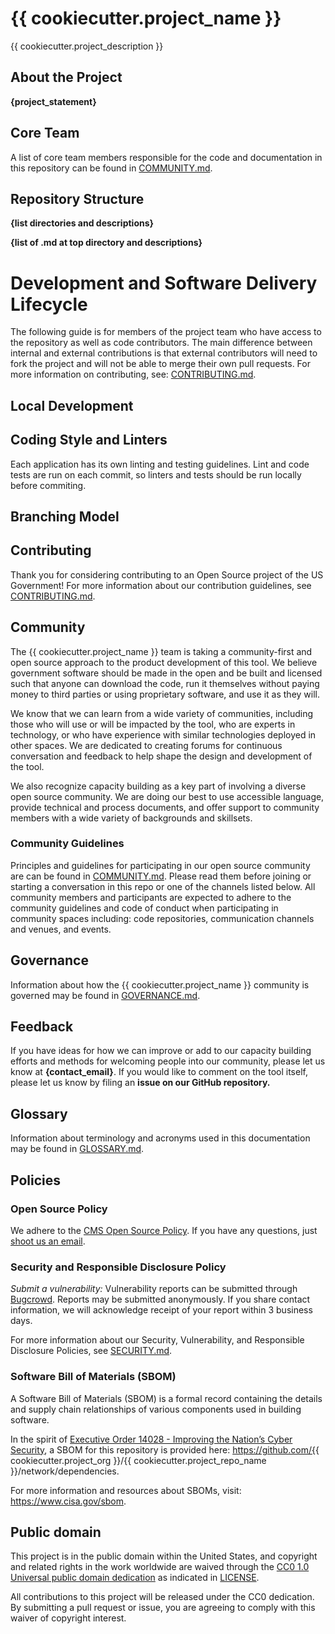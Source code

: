 # {{ cookiecutter.project_name }}

{{ cookiecutter.project_description }}

## About the Project

**{project_statement}**

<!---
### Project Vision
**{project vision}** -->

<!--
### Project Mission
**{project mission}** -->

## Core Team

A list of core team members responsible for the code and documentation in this repository can be found in [COMMUNITY.md](COMMUNITY.md).

## Repository Structure

<!-- TODO: Including the repository structure helps viewers quickly understand the project layout. Using the "tree -d" command can be a helpful way to generate this information, but, be sure to update it as the project evolves and changes over time. -->
<!--TREE START--><!--TREE END-->

**{list directories and descriptions}**

<!-- TODO: Add a 'table of contents" for your documentation. Tier 0/1 projects with simple README.md files without many sections may or may not need this, but it is still extremely helpful to provide "bookmark" or "anchor" links to specific sections of your file to be referenced in tickets, docs, or other communication channels. -->

**{list of .md at top directory and descriptions}**

# Development and Software Delivery Lifecycle

The following guide is for members of the project team who have access to the repository as well as code contributors. The main difference between internal and external contributions is that external contributors will need to fork the project and will not be able to merge their own pull requests. For more information on contributing, see: [CONTRIBUTING.md](./CONTRIBUTING.md).

## Local Development

<!--- TODO - with example below:
This project is monorepo with several apps. Please see the [api](./api/README.md) and [frontend](./frontend/README.md) READMEs for information on spinning up those projects locally. Also see the project [documentation](./documentation) for more info. -->

## Coding Style and Linters

<!-- TODO - Add the repo's linting and code style guidelines -->

Each application has its own linting and testing guidelines. Lint and code tests are run on each commit, so linters and tests should be run locally before commiting.

## Branching Model

<!--- TODO - with example below:
This project follows [trunk-based development](https://trunkbaseddevelopment.com/), which means:

* Make small changes in [short-lived feature branches](https://trunkbaseddevelopment.com/short-lived-feature-branches/) and merge to `main` frequently.
* Be open to submitting multiple small pull requests for a single ticket (i.e. reference the same ticket across multiple pull requests).
* Treat each change you merge to `main` as immediately deployable to production. Do not merge changes that depend on subsequent changes you plan to make, even if you plan to make those changes shortly.
* Ticket any unfinished or partially finished work.
* Tests should be written for changes introduced, and adhere to the text percentage threshold determined by the project.

This project uses **continuous deployment** using [Github Actions](https://github.com/features/actions) which is configured in the [./github/workflows](.github/workflows) directory.

Pull-requests are merged to `main` and the changes are immediately deployed to the development environment. Releases are created to push changes to production.
-->

## Contributing

Thank you for considering contributing to an Open Source project of the US Government! For more information about our contribution guidelines, see [CONTRIBUTING.md](CONTRIBUTING.md).

## Community

The {{ cookiecutter.project_name }} team is taking a community-first and open source approach to the product development of this tool. We believe government software should be made in the open and be built and licensed such that anyone can download the code, run it themselves without paying money to third parties or using proprietary software, and use it as they will.

We know that we can learn from a wide variety of communities, including those who will use or will be impacted by the tool, who are experts in technology, or who have experience with similar technologies deployed in other spaces. We are dedicated to creating forums for continuous conversation and feedback to help shape the design and development of the tool.

We also recognize capacity building as a key part of involving a diverse open source community. We are doing our best to use accessible language, provide technical and process documents, and offer support to community members with a wide variety of backgrounds and skillsets.

### Community Guidelines

Principles and guidelines for participating in our open source community are can be found in [COMMUNITY.md](COMMUNITY). Please read them before joining or starting a conversation in this repo or one of the channels listed below. All community members and participants are expected to adhere to the community guidelines and code of conduct when participating in community spaces including: code repositories, communication channels and venues, and events.

## Governance

<!-- TODO: Make a short statement about how the project is governed (formally, or informally) and link to the GOVERNANCE.md file.-->

Information about how the {{ cookiecutter.project_name }} community is governed may be found in [GOVERNANCE.md](GOVERNANCE.md).

## Feedback

If you have ideas for how we can improve or add to our capacity building efforts and methods for welcoming people into our community, please let us know at **{contact_email}**. If you would like to comment on the tool itself, please let us know by filing an **issue on our GitHub repository.**

## Glossary

Information about terminology and acronyms used in this documentation may be found in [GLOSSARY.md](GLOSSARY.md).

## Policies

### Open Source Policy

We adhere to the [CMS Open Source
Policy](https://github.com/CMSGov/cms-open-source-policy). If you have any
questions, just [shoot us an email](mailto:opensource@cms.hhs.gov).

### Security and Responsible Disclosure Policy

_Submit a vulnerability:_ Vulnerability reports can be submitted through [Bugcrowd](https://bugcrowd.com/cms-vdp). Reports may be submitted anonymously. If you share contact information, we will acknowledge receipt of your report within 3 business days.

For more information about our Security, Vulnerability, and Responsible Disclosure Policies, see [SECURITY.md](SECURITY.md).

### Software Bill of Materials (SBOM)

A Software Bill of Materials (SBOM) is a formal record containing the details and supply chain relationships of various components used in building software.

In the spirit of [Executive Order 14028 - Improving the Nation’s Cyber Security](https://www.gsa.gov/technology/it-contract-vehicles-and-purchasing-programs/information-technology-category/it-security/executive-order-14028), a SBOM for this repository is provided here: https://github.com/{{ cookiecutter.project_org }}/{{ cookiecutter.project_repo_name }}/network/dependencies.

For more information and resources about SBOMs, visit: https://www.cisa.gov/sbom.

## Public domain

This project is in the public domain within the United States, and copyright and related rights in the work worldwide are waived through the [CC0 1.0 Universal public domain dedication](https://creativecommons.org/publicdomain/zero/1.0/) as indicated in [LICENSE](LICENSE).

All contributions to this project will be released under the CC0 dedication. By submitting a pull request or issue, you are agreeing to comply with this waiver of copyright interest.
